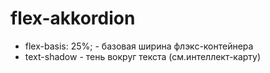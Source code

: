 # flex-akkordion
- flex-basis: 25%; - базовая ширина флэкс-контейнера
- text-shadow - тень вокруг текста (см.интеллект-карту)
